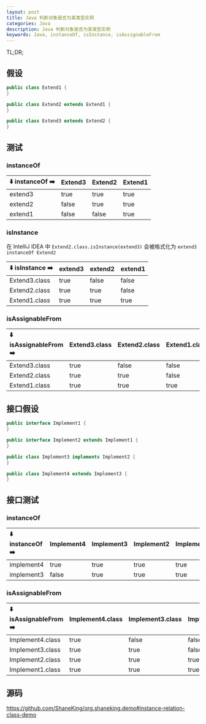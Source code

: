 ```yaml
---
layout: post
title: Java 判断对象是否为某类型实例
categories: Java
description: Java 判断对象是否为某类型实例
keywords: Java, instanceOf, isInstance, isAssignableFrom
---
```



TL;DR;

## 假设
```java
public class Extend1 {
}

public class Extend2 extends Extend1 {
}

public class Extend3 extends Extend2 {
}
```

## 测试
### instanceOf

| ⬇️ instanceOf ➡️ | Extend3 | Extend2 | Extend1 |
| :-------------- | :------ | :------ | :------ |
| extend3         | true    | true    | true    |
| extend2         | false   | true    | true    |
| extend1         | false   | false   | true    |

### isInstance
在 IntelliJ IDEA 中 `Extend2.class.isInstance(extend3)` 会被格式化为 `extend3 instanceOf Extend2`

| ⬇️ isInstance ➡️ | extend3 | extend2 | extend1 |
| :-------------- | :------ | :------ | :------ |
| Extend3.class   | true    | false   | false   |
| Extend2.class   | true    | true    | false   |
| Extend1.class   | true    | true    | true    |

### isAssignableFrom

| ⬇️ isAssignableFrom ➡️ | Extend3.class | Extend2.class | Extend1.class |
| :-------------------- | :------------ | :------------ | :------------ |
| Extend3.class         | true          | false         | false         |
| Extend2.class         | true          | true          | false         |
| Extend1.class         | true          | true          | true          |

## 接口假设
```java
public interface Implement1 {
}

public interface Implement2 extends Implement1 {
}

public class Implement3 implements Implement2 {
}

public class Implement4 extends Implement3 {
}
```
## 接口测试
### instanceOf

| ⬇️ instanceOf ➡️ | Implement4 | Implement3 | Implement2 | Implement1 |
| :-------------- | :--------- | :--------- | :--------- | :--------- |
| implement4      | true       | true       | true       | true       |
| implement3      | false      | true       | true       | true       |

### isAssignableFrom

| ⬇️ isAssignableFrom ➡️ | Implement4.class | Implement3.class | Implement2.class | Implement1.class |
| :-------------------- | :--------------- | :--------------- | :--------------- | :--------------- |
| Implement4.class      | true             | false            | false            | false            |
| Implement3.class      | true             | true             | false            | false            |
| Implement2.class      | true             | true             | true             | false            |
| Implement1.class      | true             | true             | true             | true             |

## 源码
<https://github.com/ShaneKing/org.shaneking.demo#instance-relation-class-demo>
